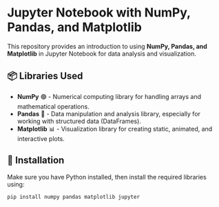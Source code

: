 # Jupyter Notebook with NumPy, Pandas, and Matplotlib  

This repository provides an introduction to using **NumPy, Pandas, and Matplotlib** in Jupyter Notebook for data analysis and visualization.  

## 📦 Libraries Used  

- **NumPy** 🟢 - Numerical computing library for handling arrays and mathematical operations.  
- **Pandas** 🐼 - Data manipulation and analysis library, especially for working with structured data (DataFrames).  
- **Matplotlib** 📊 - Visualization library for creating static, animated, and interactive plots.  

## 🚀 Installation  

Make sure you have Python installed, then install the required libraries using:  

```bash
pip install numpy pandas matplotlib jupyter
